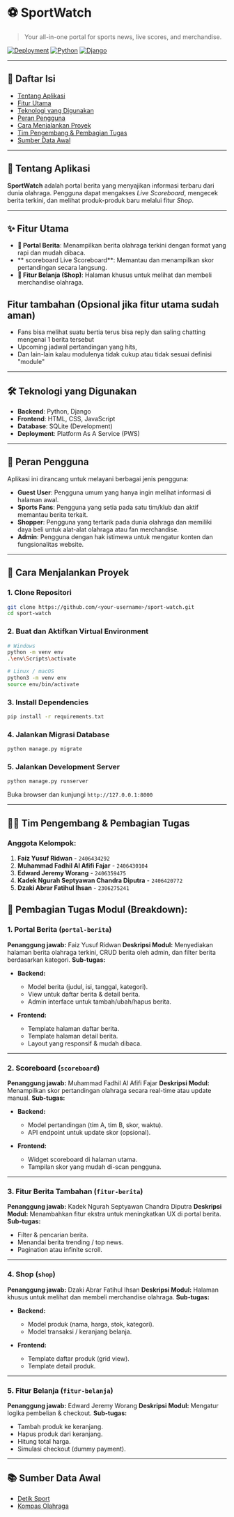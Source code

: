 # ⚽ SportWatch

> Your all-in-one portal for sports news, live scores, and merchandise.

[![Deployment](https://img.shields.io/badge/Deployment-Live-brightgreen.svg)](https://pbp.cs.ui.ac.id/web/project/faiz.yusuf/sportwatch)
[![Python](https://img.shields.io/badge/Python-3.10%2B-blue.svg)](https://www.python.org/)
[![Django](https://img.shields.io/badge/Django-4.2-darkgreen.svg)](https://www.djangoproject.com/)

---

## 📖 Daftar Isi
- [Tentang Aplikasi](#-tentang-aplikasi)
- [Fitur Utama](#-fitur-utama)
- [Teknologi yang Digunakan](#-teknologi-yang-digunakan)
- [Peran Pengguna](#-peran-pengguna)
- [Cara Menjalankan Proyek](#-cara-menjalankan-proyek)
- [Tim Pengembang & Pembagian Tugas](#-tim-pengembang--pembagian-tugas)
- [Sumber Data Awal](#-sumber-data-awal)

---

## 📌 Tentang Aplikasi
**SportWatch** adalah portal berita yang menyajikan informasi terbaru dari dunia olahraga. Pengguna dapat mengakses *Live Scoreboard*, mengecek berita terkini, dan melihat produk-produk baru melalui fitur *Shop*.

---

## ✨ Fitur Utama
- **📰 Portal Berita**: Menampilkan berita olahraga terkini dengan format yang rapi dan mudah dibaca.
- ** scoreboard Live Scoreboard**: Memantau dan menampilkan skor pertandingan secara langsung.
- **🛒 Fitur Belanja (Shop)**: Halaman khusus untuk melihat dan membeli merchandise olahraga.

## Fitur tambahan (Opsional jika fitur utama sudah aman)
- Fans bisa melihat suatu bertia terus bisa reply dan saling chatting mengenai 1 berita tersebut
- Upcoming jadwal pertandingan yang hits, 
- Dan lain-lain kalau modulenya tidak cukup atau tidak sesuai definisi "module"

---

## 🛠️ Teknologi yang Digunakan
- **Backend**: Python, Django
- **Frontend**: HTML, CSS, JavaScript
- **Database**: SQLite (Development)
- **Deployment**: Platform As A Service (PWS)

---

## 👤 Peran Pengguna
Aplikasi ini dirancang untuk melayani berbagai jenis pengguna:
- **Guest User**: Pengguna umum yang hanya ingin melihat informasi di halaman awal.
- **Sports Fans**: Pengguna yang setia pada satu tim/klub dan aktif memantau berita terkait.
- **Shopper**: Pengguna yang tertarik pada dunia olahraga dan memiliki daya beli untuk alat-alat olahraga atau fan merchandise.
- **Admin**: Pengguna dengan hak istimewa untuk mengatur konten dan fungsionalitas website.

---

## 🚀 Cara Menjalankan Proyek

### 1. Clone Repositori
```bash
git clone https://github.com/<your-username>/sport-watch.git
cd sport-watch
```

### 2. Buat dan Aktifkan Virtual Environment
```bash
# Windows
python -m venv env
.\env\Scripts\activate

# Linux / macOS
python3 -m venv env
source env/bin/activate
```

### 3. Install Dependencies
```bash
pip install -r requirements.txt
```

### 4. Jalankan Migrasi Database
```bash
python manage.py migrate
```

### 5. Jalankan Development Server
```bash
python manage.py runserver
```
Buka browser dan kunjungi `http://127.0.0.1:8000`

---

## 👨‍💻 Tim Pengembang & Pembagian Tugas

### Anggota Kelompok:
1.  **Faiz Yusuf Ridwan** - `2406434292`
2.  **Muhammad Fadhil Al Afifi Fajar** - `2406430104`
3.  **Edward Jeremy Worang** - `2406359475`
4.  **Kadek Ngurah Septyawan Chandra Diputra** - `2406420772`
5.  **Dzaki Abrar Fatihul Ihsan** - `2306275241`



## 📑 Pembagian Tugas Modul (Breakdown):

### 1. **Portal Berita (`portal-berita`)**

**Penanggung jawab:** Faiz Yusuf Ridwan
**Deskripsi Modul:** Menyediakan halaman berita olahraga terkini, CRUD berita oleh admin, dan filter berita berdasarkan kategori.
**Sub-tugas:**

* **Backend:**

  * Model berita (judul, isi, tanggal, kategori).
  * View untuk daftar berita & detail berita.
  * Admin interface untuk tambah/ubah/hapus berita.
* **Frontend:**

  * Template halaman daftar berita.
  * Template halaman detail berita.
  * Layout yang responsif & mudah dibaca.

---

### 2. **Scoreboard (`scoreboard`)**

**Penanggung jawab:** Muhammad Fadhil Al Afifi Fajar
**Deskripsi Modul:** Menampilkan skor pertandingan olahraga secara real-time atau update manual.
**Sub-tugas:**

* **Backend:**

  * Model pertandingan (tim A, tim B, skor, waktu).
  * API endpoint untuk update skor (opsional).
* **Frontend:**

  * Widget scoreboard di halaman utama.
  * Tampilan skor yang mudah di-scan pengguna.

---

### 3. **Fitur Berita Tambahan (`fitur-berita`)**

**Penanggung jawab:** Kadek Ngurah Septyawan Chandra Diputra
**Deskripsi Modul:** Menambahkan fitur ekstra untuk meningkatkan UX di portal berita.
**Sub-tugas:**

* Filter & pencarian berita.
* Menandai berita trending / top news.
* Pagination atau infinite scroll.

---
### 4. **Shop (`shop`)**

**Penanggung jawab:** Dzaki Abrar Fatihul Ihsan
**Deskripsi Modul:** Halaman khusus untuk melihat dan membeli merchandise olahraga.
**Sub-tugas:**

* **Backend:**

  * Model produk (nama, harga, stok, kategori).
  * Model transaksi / keranjang belanja.
* **Frontend:**

  * Template daftar produk (grid view).
  * Template detail produk.

---

### 5. **Fitur Belanja (`fitur-belanja`)**

**Penanggung jawab:** Edward Jeremy Worang
**Deskripsi Modul:** Mengatur logika pembelian & checkout.
**Sub-tugas:**

* Tambah produk ke keranjang.
* Hapus produk dari keranjang.
* Hitung total harga.
* Simulasi checkout (dummy payment).

---
## 📚 Sumber Data Awal
- [Detik Sport](https://sport.detik.com/)
- [Kompas Olahraga](https://olahraga.kompas.com/)
